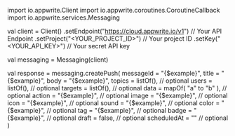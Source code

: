 import io.appwrite.Client
import io.appwrite.coroutines.CoroutineCallback
import io.appwrite.services.Messaging

val client = Client()
    .setEndpoint("https://cloud.appwrite.io/v1") // Your API Endpoint
    .setProject("<YOUR_PROJECT_ID>") // Your project ID
    .setKey("<YOUR_API_KEY>") // Your secret API key

val messaging = Messaging(client)

val response = messaging.createPush(
    messageId = "{$example}",
    title = "{$example}",
    body = "{$example}",
    topics = listOf(), // optional
    users = listOf(), // optional
    targets = listOf(), // optional
    data = mapOf( "a" to "b" ), // optional
    action = "{$example}", // optional
    image = "{$example}", // optional
    icon = "{$example}", // optional
    sound = "{$example}", // optional
    color = "{$example}", // optional
    tag = "{$example}", // optional
    badge = "{$example}", // optional
    draft = false, // optional
    scheduledAt = "" // optional
)
